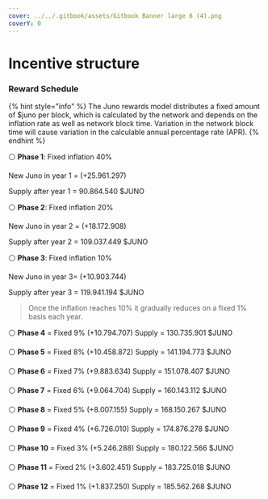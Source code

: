 ```yaml
---
cover: ../../.gitbook/assets/Gitbook Banner large 6 (4).png
coverY: 0
---
```


# Incentive structure

### Reward Schedule <a href="8ab1" id="8ab1"></a>

{% hint style="info" %}
The Juno rewards model distributes a fixed amount of $juno per block, which is calculated by the network and depends on the inflation rate as well as network block time. Variation in the network block time will cause variation in the calculable annual percentage rate (APR).
{% endhint %}

⚪️ **Phase 1**: Fixed inflation 40%

New Juno in year 1 = (+25.961.297)

Supply after year 1 = 90.864.540 $JUNO

⚪️ **Phase 2**: Fixed inflation 20%

New Juno in year 2 = (+18.172.908)

Supply after year 2 = 109.037.449 $JUNO

⚪️ **Phase 3**: Fixed inflation 10%

New Juno in year 3= (+10.903.744)

Supply after year 3 = 119.941.194 $JUNO

> Once the inflation reaches 10% it gradually reduces on a fixed 1% basis each year.

⚪️ **Phase 4** = Fixed 9% (+10.794.707) Supply = 130.735.901 $JUNO

⚪️ **Phase 5** = Fixed 8% (+10.458.872) Supply = 141.194.773 $JUNO

⚪️ **Phase 6** = Fixed 7% (+9.883.634) Supply = 151.078.407 $JUNO

⚪️ **Phase 7** = Fixed 6% (+9.064.704) Supply = 160.143.112 $JUNO

⚪️ **Phase 8** = Fixed 5% (+8.007.155) Supply = 168.150.267 $JUNO

⚪️ **Phase 9** = Fixed 4% (+6.726.010) Supply = 174.876.278 $JUNO

⚪️ **Phase 10** = Fixed 3% (+5.246.288) Supply = 180.122.566 $JUNO

⚪️ **Phase 11** = Fixed 2% (+3.602.451) Supply = 183.725.018 $JUNO

⚪️ **Phase 12** = Fixed 1% (+1.837.250) Supply = 185.562.268 $JUNO
